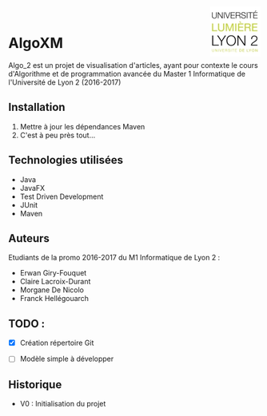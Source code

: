 <img src="./images/logo-lyon2.png" width=100 align=right>
<br>

# AlgoXM


Algo_2 est un projet de visualisation d'articles, ayant pour contexte le cours d'Algorithme
et de programmation avancée du Master 1 Informatique de l'Université de Lyon 2 (2016-2017)

## Installation

1) Mettre à jour les dépendances Maven
2) C'est à peu près tout...

## Technologies utilisées

- Java
- JavaFX
- Test Driven Development
- JUnit
- Maven



## Auteurs

Etudiants de la promo 2016-2017 du M1 Informatique de Lyon 2 :
- Erwan Giry-Fouquet
- Claire Lacroix-Durant
- Morgane De Nicolo
- Franck Hellégouarch

## TODO :

-[x] Création répertoire Git
-[ ] Modèle simple à développer


## Historique

- V0 : Initialisation du projet


